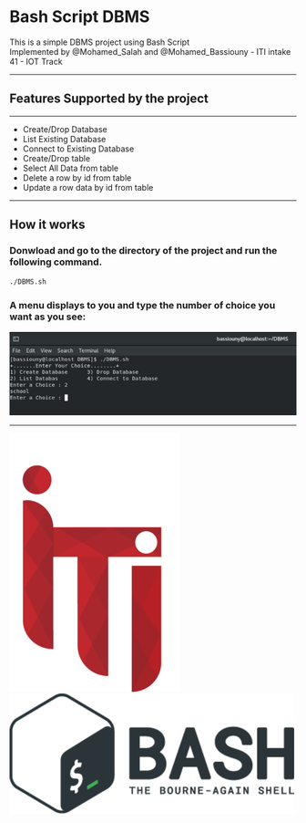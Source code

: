 # Bash Script DBMS

This is a simple DBMS project using Bash Script\
Implemented by @Mohamed_Salah and @Mohamed_Bassiouny - ITI intake 41 - IOT Track

---
## Features Supported by the project
---
* Create/Drop Database
* List Existing Database
* Connect to Existing Database
* Create/Drop table
* Select All Data from table
* Delete a row by id from table
* Update a row data by id from table


---
## How it works

### Donwload and go to the directory of the project and run the following command.

```bash
./DBMS.sh
```
### A menu displays to you and type the number of choice you want as you see:
![alt text](https://raw.githubusercontent.com/MohamedBassiouny26/DBMS-Bash/master/cmd.jpeg)

---
![alt text](https://raw.githubusercontent.com/MohamedBassiouny26/DBMS-Bash/master/iti-logo%20(1).png)
![alt text](https://raw.githubusercontent.com/MohamedBassiouny26/DBMS-Bash/master/git.png)
